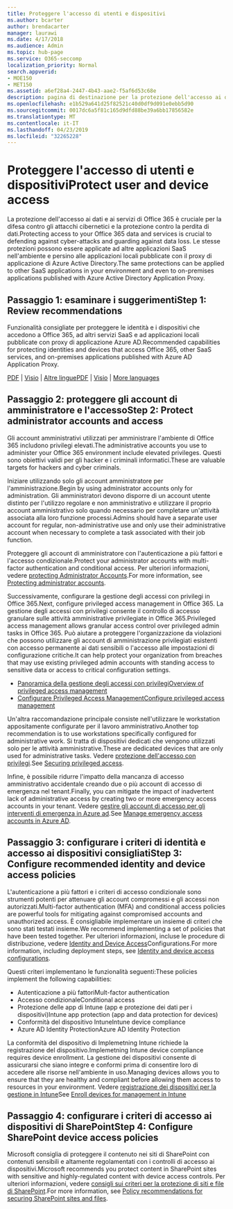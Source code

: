 ```yaml
---
title: Proteggere l'accesso di utenti e dispositivi
ms.author: bcarter
author: brendacarter
manager: laurawi
ms.date: 4/17/2018
ms.audience: Admin
ms.topic: hub-page
ms.service: O365-seccomp
localization_priority: Normal
search.appverid:
- MOE150
- MET150
ms.assetid: a6ef28a4-2447-4b43-aae2-f5af6d53c68e
description: pagina di destinazione per la protezione dell'accesso ai dati e ai servizi di O365
ms.openlocfilehash: e1b529a641d25f82521c40d0df9d091e0ebb5d90
ms.sourcegitcommit: 0017dc6a5f81c165d9dfd88be39a6bb17856582e
ms.translationtype: MT
ms.contentlocale: it-IT
ms.lasthandoff: 04/23/2019
ms.locfileid: "32265228"
---
```

# <a name="protect-user-and-device-access"></a><span data-ttu-id="ffc74-103">Proteggere l'accesso di utenti e dispositivi</span><span class="sxs-lookup"><span data-stu-id="ffc74-103">Protect user and device access</span></span>

<span data-ttu-id="ffc74-104">La protezione dell'accesso ai dati e ai servizi di Office 365 è cruciale per la difesa contro gli attacchi cibernetici e la protezione contro la perdita di dati.</span><span class="sxs-lookup"><span data-stu-id="ffc74-104">Protecting access to your Office 365 data and services is crucial to defending against cyber-attacks and guarding against data loss.</span></span> <span data-ttu-id="ffc74-105">Le stesse protezioni possono essere applicate ad altre applicazioni SaaS nell'ambiente e persino alle applicazioni locali pubblicate con il proxy di applicazione di Azure Active Directory.</span><span class="sxs-lookup"><span data-stu-id="ffc74-105">The same protections can be applied to other SaaS applications in your environment and even to on-premises applications published with Azure Active Directory Application Proxy.</span></span>
  
## <a name="step-1-review-recommendations"></a><span data-ttu-id="ffc74-106">Passaggio 1: esaminare i suggerimenti</span><span class="sxs-lookup"><span data-stu-id="ffc74-106">Step 1: Review recommendations</span></span>

<span data-ttu-id="ffc74-107">Funzionalità consigliate per proteggere le identità e i dispositivi che accedono a Office 365, ad altri servizi SaaS e ad applicazioni locali pubblicate con proxy di applicazione Azure AD.</span><span class="sxs-lookup"><span data-stu-id="ffc74-107">Recommended capabilities for protecting identities and devices that access Office 365, other SaaS services, and on-premises applications published with Azure AD Application Proxy.</span></span>
  
<span data-ttu-id="ffc74-108">[PDF](https://go.microsoft.com/fwlink/p/?linkid=841656) | [Visio](https://go.microsoft.com/fwlink/p/?linkid=841657) | [Altre lingue](https://www.microsoft.com/download/details.aspx?id=55032)</span><span class="sxs-lookup"><span data-stu-id="ffc74-108">[PDF](https://go.microsoft.com/fwlink/p/?linkid=841656) | [Visio](https://go.microsoft.com/fwlink/p/?linkid=841657) | [More languages](https://www.microsoft.com/download/details.aspx?id=55032)</span></span>
  
## <a name="step-2-protect-administrator-accounts-and-access"></a><span data-ttu-id="ffc74-109">Passaggio 2: proteggere gli account di amministratore e l'accesso</span><span class="sxs-lookup"><span data-stu-id="ffc74-109">Step 2: Protect administrator accounts and access</span></span>
<span data-ttu-id="ffc74-110">Gli account amministrativi utilizzati per amministrare l'ambiente di Office 365 includono privilegi elevati.</span><span class="sxs-lookup"><span data-stu-id="ffc74-110">The administrative accounts you use to administer your Office 365 environment include elevated privileges.</span></span> <span data-ttu-id="ffc74-111">Questi sono obiettivi validi per gli hacker e i criminali informatici.</span><span class="sxs-lookup"><span data-stu-id="ffc74-111">These are valuable targets for hackers and cyber criminals.</span></span> 

<span data-ttu-id="ffc74-112">Iniziare utilizzando solo gli account amministratore per l'amministrazione.</span><span class="sxs-lookup"><span data-stu-id="ffc74-112">Begin by using administrator accounts only for administration.</span></span> <span data-ttu-id="ffc74-113">Gli amministratori devono disporre di un account utente distinto per l'utilizzo regolare e non amministrativo e utilizzare il proprio account amministrativo solo quando necessario per completare un'attività associata alla loro funzione processi.</span><span class="sxs-lookup"><span data-stu-id="ffc74-113">Admins should have a separate user account for regular, non-administrative use and only use their administrative account when necessary to complete a task associated with their job function.</span></span>

<span data-ttu-id="ffc74-114">Proteggere gli account di amministratore con l'autenticazione a più fattori e l'accesso condizionale.</span><span class="sxs-lookup"><span data-stu-id="ffc74-114">Protect your administrator accounts with multi-factor authentication and conditional access.</span></span> <span data-ttu-id="ffc74-115">Per ulteriori informazioni, vedere [protecting Administrator Accounts](https://docs.microsoft.com/en-us/microsoft-365/enterprise/identity-access-prerequisites#protecting-administrator-accounts).</span><span class="sxs-lookup"><span data-stu-id="ffc74-115">For more information, see [Protecting administrator accounts](https://docs.microsoft.com/en-us/microsoft-365/enterprise/identity-access-prerequisites#protecting-administrator-accounts).</span></span> 

<span data-ttu-id="ffc74-116">Successivamente, configurare la gestione degli accessi con privilegi in Office 365.</span><span class="sxs-lookup"><span data-stu-id="ffc74-116">Next, configure privileged access management in Office 365.</span></span> <span data-ttu-id="ffc74-117">La gestione degli accessi con privilegi consente il controllo di accesso granulare sulle attività amministrative privilegiate in Office 365.</span><span class="sxs-lookup"><span data-stu-id="ffc74-117">Privileged access management allows granular access control over privileged admin tasks in Office 365.</span></span> <span data-ttu-id="ffc74-118">Può aiutare a proteggere l'organizzazione da violazioni che possono utilizzare gli account di amministrazione privilegiati esistenti con accesso permanente ai dati sensibili o l'accesso alle impostazioni di configurazione critiche.</span><span class="sxs-lookup"><span data-stu-id="ffc74-118">It can help protect your organization from breaches that may use existing privileged admin accounts with standing access to sensitive data or access to critical configuration settings.</span></span>

- [<span data-ttu-id="ffc74-119">Panoramica della gestione degli accessi con privilegi</span><span class="sxs-lookup"><span data-stu-id="ffc74-119">Overview of privileged access management</span></span>](privileged-access-management-overview.md)
- [<span data-ttu-id="ffc74-120">Configurare Privileged Access Management</span><span class="sxs-lookup"><span data-stu-id="ffc74-120">Configure privileged access management</span></span>](privileged-access-management-configuration.md)

<span data-ttu-id="ffc74-121">Un'altra raccomandazione principale consiste nell'utilizzare le workstation appositamente configurate per il lavoro amministrativo.</span><span class="sxs-lookup"><span data-stu-id="ffc74-121">Another top recommendation is to use workstations specifically configured for administrative work.</span></span> <span data-ttu-id="ffc74-122">Si tratta di dispositivi dedicati che vengono utilizzati solo per le attività amministrative.</span><span class="sxs-lookup"><span data-stu-id="ffc74-122">These are dedicated devices that are only used for administrative tasks.</span></span> <span data-ttu-id="ffc74-123">Vedere [protezione dell'accesso con privilegi](https://docs.microsoft.com/en-us/windows-server/identity/securing-privileged-access/securing-privileged-access).</span><span class="sxs-lookup"><span data-stu-id="ffc74-123">See [Securing privileged access](https://docs.microsoft.com/en-us/windows-server/identity/securing-privileged-access/securing-privileged-access).</span></span>

<span data-ttu-id="ffc74-124">Infine, è possibile ridurre l'impatto della mancanza di accesso amministrativo accidentale creando due o più account di accesso di emergenza nel tenant.</span><span class="sxs-lookup"><span data-stu-id="ffc74-124">Finally, you can mitigate the impact of inadvertent lack of administrative access by creating two or more emergency access accounts in your tenant.</span></span> <span data-ttu-id="ffc74-125">Vedere [gestire gli account di accesso per gli interventi di emergenza in Azure ad](https://docs.microsoft.com/en-us/azure/active-directory/users-groups-roles/directory-emergency-access).</span><span class="sxs-lookup"><span data-stu-id="ffc74-125">See [Manage emergency access accounts in Azure AD](https://docs.microsoft.com/en-us/azure/active-directory/users-groups-roles/directory-emergency-access).</span></span> 

## <a name="step-3-configure-recommended-identity-and-device-access-policies"></a><span data-ttu-id="ffc74-126">Passaggio 3: configurare i criteri di identità e accesso ai dispositivi consigliati</span><span class="sxs-lookup"><span data-stu-id="ffc74-126">Step 3: Configure recommended identity and device access policies</span></span>
<span data-ttu-id="ffc74-127">L'autenticazione a più fattori e i criteri di accesso condizionale sono strumenti potenti per attenuare gli account compromessi e gli accessi non autorizzati.</span><span class="sxs-lookup"><span data-stu-id="ffc74-127">Multi-factor authentication (MFA) and conditional access policies are powerful tools for mitigating against compromised accounts and unauthorized access.</span></span> <span data-ttu-id="ffc74-128">È consigliabile implementare un insieme di criteri che sono stati testati insieme.</span><span class="sxs-lookup"><span data-stu-id="ffc74-128">We recommend implementing a set of policies that have been tested together.</span></span> <span data-ttu-id="ffc74-129">Per ulteriori informazioni, incluse le procedure di distribuzione, vedere [Identity and Device Access](https://docs.microsoft.com/en-us/microsoft-365/enterprise/microsoft-365-policies-configurations)Configurations.</span><span class="sxs-lookup"><span data-stu-id="ffc74-129">For more information, including deployment steps, see [Identity and device access configurations](https://docs.microsoft.com/en-us/microsoft-365/enterprise/microsoft-365-policies-configurations).</span></span>

 <span data-ttu-id="ffc74-130">Questi criteri implementano le funzionalità seguenti:</span><span class="sxs-lookup"><span data-stu-id="ffc74-130">These policies implement the following capabilities:</span></span>
- <span data-ttu-id="ffc74-131">Autenticazione a più fattori</span><span class="sxs-lookup"><span data-stu-id="ffc74-131">Mult-factor authentication</span></span>
- <span data-ttu-id="ffc74-132">Accesso condizionale</span><span class="sxs-lookup"><span data-stu-id="ffc74-132">Conditional access</span></span>
- <span data-ttu-id="ffc74-133">Protezione delle app di Intune (app e protezione dei dati per i dispositivi)</span><span class="sxs-lookup"><span data-stu-id="ffc74-133">Intune app protection (app and data protection for devices)</span></span>
- <span data-ttu-id="ffc74-134">Conformità del dispositivo Intune</span><span class="sxs-lookup"><span data-stu-id="ffc74-134">Intune device compliance</span></span>
- <span data-ttu-id="ffc74-135">Azure AD Identity Protection</span><span class="sxs-lookup"><span data-stu-id="ffc74-135">Azure AD Identity Protection</span></span>

<span data-ttu-id="ffc74-136">La conformità del dispositivo di Implemetning Intune richiede la registrazione del dispositivo.</span><span class="sxs-lookup"><span data-stu-id="ffc74-136">Implemetning Intune device compliance requires device enrollment.</span></span> <span data-ttu-id="ffc74-137">La gestione dei dispositivi consente di assicurarsi che siano integre e conformi prima di consentire loro di accedere alle risorse nell'ambiente in uso.</span><span class="sxs-lookup"><span data-stu-id="ffc74-137">Managing devices allows you to ensure that they are healthy and compliant before allowing them access to resources in your environment.</span></span> <span data-ttu-id="ffc74-138">Vedere [registrazione dei dispositivi per la gestione in Intune](https://docs.microsoft.com/intune-classic/deploy-use/enroll-devices-in-microsoft-intune)</span><span class="sxs-lookup"><span data-stu-id="ffc74-138">See [Enroll devices for management in Intune](https://docs.microsoft.com/intune-classic/deploy-use/enroll-devices-in-microsoft-intune)</span></span>

## <a name="step-4-configure-sharepoint-device-access-policies"></a><span data-ttu-id="ffc74-139">Passaggio 4: configurare i criteri di accesso ai dispositivi di SharePoint</span><span class="sxs-lookup"><span data-stu-id="ffc74-139">Step 4: Configure SharePoint device access policies</span></span>

<span data-ttu-id="ffc74-140">Microsoft consiglia di proteggere il contenuto nei siti di SharePoint con contenuti sensibili e altamente regolamentati con i controlli di accesso ai dispositivi.</span><span class="sxs-lookup"><span data-stu-id="ffc74-140">Microsoft recommends you protect content in SharePoint sites with sensitive and highly-regulated content with device access controls.</span></span> <span data-ttu-id="ffc74-141">Per ulteriori informazioni, vedere [consigli sui criteri per la protezione di siti e file di SharePoint](https://docs.microsoft.com/en-us/microsoft-365/enterprise/sharepoint-file-access-policies).</span><span class="sxs-lookup"><span data-stu-id="ffc74-141">For more information, see [Policy recommendations for securing SharePoint sites and files](https://docs.microsoft.com/en-us/microsoft-365/enterprise/sharepoint-file-access-policies).</span></span>



    

